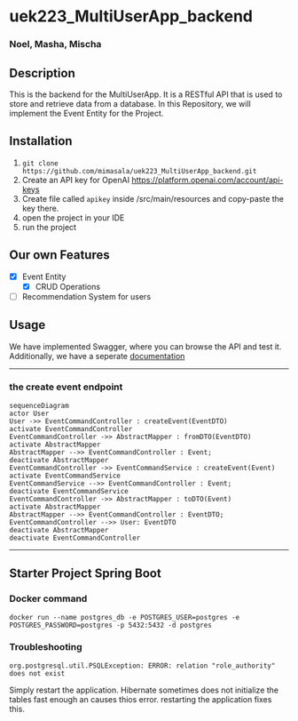 # uek223_MultiUserApp_backend
### Noel, Masha, Mischa

## Description
This is the backend for the MultiUserApp. It is a RESTful API that is used to store and retrieve data from a database.
In this Repository, we will implement the Event Entity for the Project.

## Installation

1. `git clone https://github.com/mimasala/uek223_MultiUserApp_backend.git`
2. Create an API key for OpenAI https://platform.openai.com/account/api-keys
3. Create file called `apikey` inside /src/main/resources and copy-paste the key there.
4. open the project in your IDE
5. run the project


## Our own Features

- [x] Event Entity
  - [x] CRUD Operations
- [ ] Recommendation System for users

## Usage
We have implemented Swagger, where you can browse the API and test it.
Additionally, we have a seperate [documentation](https://docs.google.com/document/d/1pb5MifRRxSE2RfPzKkzWbbY9kzEW65t68-RpkPGK6Tc/edit?usp=sharing)



----

### the create event endpoint

```mermaid
sequenceDiagram
actor User
User ->> EventCommandController : createEvent(EventDTO)
activate EventCommandController
EventCommandController ->> AbstractMapper : fromDTO(EventDTO)
activate AbstractMapper
AbstractMapper -->> EventCommandController : Event;
deactivate AbstractMapper
EventCommandController ->> EventCommandService : createEvent(Event)
activate EventCommandService
EventCommandService -->> EventCommandController : Event;
deactivate EventCommandService
EventCommandController ->> AbstractMapper : toDTO(Event)
activate AbstractMapper
AbstractMapper -->> EventCommandController : EventDTO;
EventCommandController -->> User: EventDTO
deactivate AbstractMapper
deactivate EventCommandController
```


----

## Starter Project Spring Boot

### Docker command
```
docker run --name postgres_db -e POSTGRES_USER=postgres -e POSTGRES_PASSWORD=postgres -p 5432:5432 -d postgres
```

### Troubleshooting

```
org.postgresql.util.PSQLException: ERROR: relation "role_authority" does not exist
```
Simply restart the application. Hibernate sometimes does not initialize the tables fast enough an causes thios error. restarting the application fixes this.
